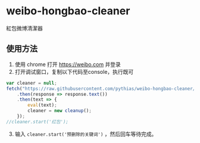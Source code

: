 # weibo-hongbao-cleaner

紅包微博清潔器

## 使用方法

1. 使用 chrome 打开 https://weibo.com 并登录
2. 打开调试窗口，复制以下代码至console，执行既可
```js
var cleaner = null;
fetch("https://raw.githubusercontent.com/pythias/weibo-hongbao-cleaner/master/weibo-hongbao-cleaner.js")
    .then(response => response.text())
    .then(text => {
        eval(text);
        cleaner = new cleanup();
    });
//cleaner.start('红包');
```
3. 输入 `cleaner.start('预删除的关键词')` ，然后回车等待完成。

